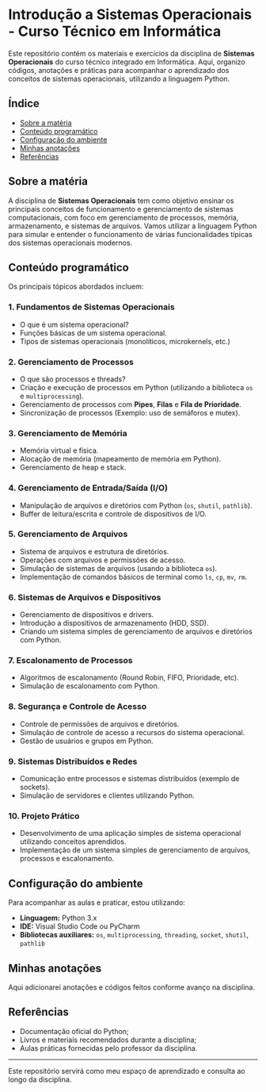 # Introdução a Sistemas Operacionais - Curso Técnico em Informática

Este repositório contém os materiais e exercícios da disciplina de **Sistemas Operacionais** do curso técnico integrado em Informática. Aqui, organizo códigos, anotações e práticas para acompanhar o aprendizado dos conceitos de sistemas operacionais, utilizando a linguagem Python.

## Índice

- [Sobre a matéria](#sobre-a-materia)
- [Conteúdo programático](#conteudo-programatico)
- [Configuração do ambiente](#configuracao-do-ambiente)
- [Minhas anotações](#minhas-anotacoes)
- [Referências](#referencias)

## Sobre a matéria

A disciplina de **Sistemas Operacionais** tem como objetivo ensinar os principais conceitos de funcionamento e gerenciamento de sistemas computacionais, com foco em gerenciamento de processos, memória, armazenamento, e sistemas de arquivos. Vamos utilizar a linguagem Python para simular e entender o funcionamento de várias funcionalidades típicas dos sistemas operacionais modernos.

## Conteúdo programático

Os principais tópicos abordados incluem:

### 1. **Fundamentos de Sistemas Operacionais**
   - O que é um sistema operacional?
   - Funções básicas de um sistema operacional.
   - Tipos de sistemas operacionais (monolíticos, microkernels, etc.)

### 2. **Gerenciamento de Processos**
   - O que são processos e threads?
   - Criação e execução de processos em Python (utilizando a biblioteca `os` e `multiprocessing`).
   - Gerenciamento de processos com **Pipes**, **Filas** e **Fila de Prioridade**.
   - Sincronização de processos (Exemplo: uso de semáforos e mutex).
   
### 3. **Gerenciamento de Memória**
   - Memória virtual e física.
   - Alocação de memória (mapeamento de memória em Python).
   - Gerenciamento de heap e stack.

### 4. **Gerenciamento de Entrada/Saída (I/O)**
   - Manipulação de arquivos e diretórios com Python (`os`, `shutil`, `pathlib`).
   - Buffer de leitura/escrita e controle de dispositivos de I/O.

### 5. **Gerenciamento de Arquivos**
   - Sistema de arquivos e estrutura de diretórios.
   - Operações com arquivos e permissões de acesso.
   - Simulação de sistemas de arquivos (usando a biblioteca `os`).
   - Implementação de comandos básicos de terminal como `ls`, `cp`, `mv`, `rm`.

### 6. **Sistemas de Arquivos e Dispositivos**
   - Gerenciamento de dispositivos e drivers.
   - Introdução a dispositivos de armazenamento (HDD, SSD).
   - Criando um sistema simples de gerenciamento de arquivos e diretórios com Python.

### 7. **Escalonamento de Processos**
   - Algoritmos de escalonamento (Round Robin, FIFO, Prioridade, etc).
   - Simulação de escalonamento com Python.

### 8. **Segurança e Controle de Acesso**
   - Controle de permissões de arquivos e diretórios.
   - Simulação de controle de acesso a recursos do sistema operacional.
   - Gestão de usuários e grupos em Python.

### 9. **Sistemas Distribuídos e Redes**
   - Comunicação entre processos e sistemas distribuídos (exemplo de sockets).
   - Simulação de servidores e clientes utilizando Python.
   
### 10. **Projeto Prático**
   - Desenvolvimento de uma aplicação simples de sistema operacional utilizando conceitos aprendidos.
   - Implementação de um sistema simples de gerenciamento de arquivos, processos e escalonamento.

## Configuração do ambiente

Para acompanhar as aulas e praticar, estou utilizando:

- **Linguagem:** Python 3.x
- **IDE:** Visual Studio Code ou PyCharm
- **Bibliotecas auxiliares:** `os`, `multiprocessing`, `threading`, `socket`, `shutil`, `pathlib`

## Minhas anotações

Aqui adicionarei anotações e códigos feitos conforme avanço na disciplina. 

## Referências

- Documentação oficial do Python;
- Livros e materiais recomendados durante a disciplina;
- Aulas práticas fornecidas pelo professor da disciplina.

---

Este repositório servirá como meu espaço de aprendizado e consulta ao longo da disciplina.
